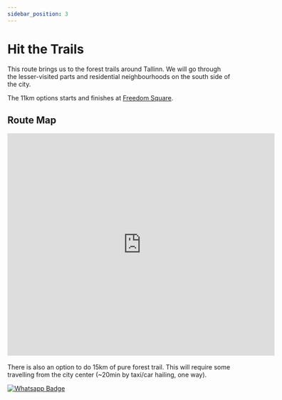 ```yaml
---
sidebar_position: 3
---
```


# Hit the Trails

This route brings us to the forest trails around Tallinn. We will go through the lesser-visited parts and residential neighbourhoods on the south side of the city. 

The 11km options starts and finishes at [Freedom Square](https://maps.app.goo.gl/mWmMoZELgbBYJfxE6).

## Route Map

<center>
<div class='embed-container maps'>
<iframe frameBorder="0" scrolling="no" src="https://www.wikiloc.com/wikiloc/embedv2.do?id=157145697&elevation=off&images=off&maptype=M" width="600" height="500"></iframe></div>
</center>

<br />
There is also an option to do 15km of pure forest trail. This will require some travelling from the city center (~20min by taxi/car hailing, one way).

[![Whatsapp Badge](https://img.shields.io/badge/Book_now-WhatsApp-00A36C?logo=whatsapp&style=flat-square)](https://wa.me/37258972730)

